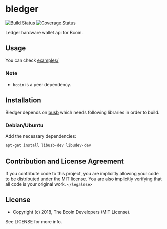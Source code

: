 # bledger

[![Build Status][circleci-status-img]][circleci-status-url]
[![Coverage Status][coverage-status-img]][coverage-status-url]

Ledger hardware wallet api for Bcoin.

## Usage
You can check [examples/](examples/)

### Note
- `bcoin` is a peer dependency.

## Installation

Bledger depends on [busb][busb] which needs following libraries in order to build.

### Debian/Ubuntu

Add the necessary dependencies:
```sh
apt-get install libusb-dev libudev-dev
```

## Contribution and License Agreement

If you contribute code to this project, you are implicitly allowing your code
to be distributed under the MIT license. You are also implicitly verifying that
all code is your original work. `</legalese>`

## License

- Copyright (c) 2018, The Bcoin Developers (MIT License).

See LICENSE for more info.

[busb]: https://github.com/nodar-chkuaselidze/busb
[coverage-status-img]: https://codecov.io/gh/bcoin-org/bledger/badge.svg?branch=master
[coverage-status-url]: https://codecov.io/gh/bcoin-org/bledger?branch=master
[circleci-status-img]: https://circleci.com/gh/bcoin-org/bledger/tree/master.svg?style=shield
[circleci-status-url]: https://circleci.com/gh/bcoin-org/bledger/tree/master
